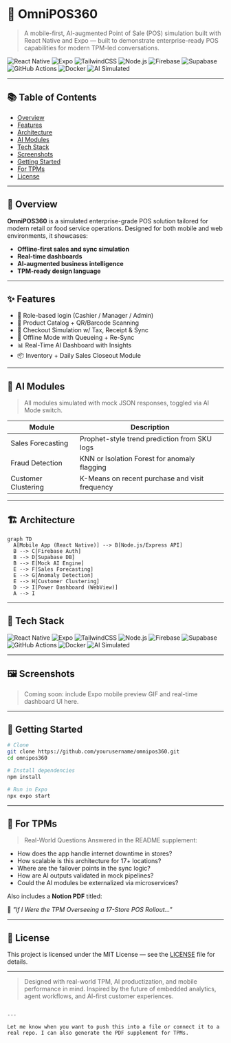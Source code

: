 # 🔄 OmniPOS360

> A mobile-first, AI-augmented Point of Sale (POS) simulation built with React Native and Expo — built to demonstrate enterprise-ready POS capabilities for modern TPM-led conversations.

![React Native](https://img.shields.io/badge/Frontend-React%20Native-61DAFB?style=for-the-badge&logo=react)
![Expo](https://img.shields.io/badge/Mobile-Expo-000020?style=for-the-badge&logo=expo)
![TailwindCSS](https://img.shields.io/badge/Styling-TailwindCSS-06B6D4?style=for-the-badge&logo=tailwindcss)
![Node.js](https://img.shields.io/badge/API-Node.js-339933?style=for-the-badge&logo=nodedotjs)
![Firebase](https://img.shields.io/badge/Backend-Firebase-FFCA28?style=for-the-badge&logo=firebase)
![Supabase](https://img.shields.io/badge/Database-Supabase-3ECF8E?style=for-the-badge&logo=supabase)
![GitHub Actions](https://img.shields.io/badge/CI%2FCD-GitHub%20Actions-2088FF?style=for-the-badge&logo=githubactions)
![Docker](https://img.shields.io/badge/DevOps-Docker-2496ED?style=for-the-badge&logo=docker)
![AI Simulated](https://img.shields.io/badge/AI%20Modules-Simulated-blueviolet?style=for-the-badge&logo=openai)

---

## 📚 Table of Contents

- [Overview](#-overview)
- [Features](#-features)
- [Architecture](#-architecture)
- [AI Modules](#-ai-modules)
- [Tech Stack](#-tech-stack)
- [Screenshots](#-screenshots)
- [Getting Started](#-getting-started)
- [For TPMs](#-for-tpms)
- [License](#-license)

---

## 📖 Overview

**OmniPOS360** is a simulated enterprise-grade POS solution tailored for modern retail or food service operations. Designed for both mobile and web environments, it showcases:

- **Offline-first sales and sync simulation**
- **Real-time dashboards**
- **AI-augmented business intelligence**
- **TPM-ready design language**

---

## ✨ Features

- 🔐 Role-based login (Cashier / Manager / Admin)
- 🛒 Product Catalog + QR/Barcode Scanning
- 🧾 Checkout Simulation w/ Tax, Receipt & Sync
- 🚫 Offline Mode with Queueing + Re-Sync
- 📊 Real-Time AI Dashboard with Insights
- 📦 Inventory + Daily Sales Closeout Module

---

## 🧠 AI Modules

> All modules simulated with mock JSON responses, toggled via AI Mode switch.

| Module              | Description                                      |
|---------------------|--------------------------------------------------|
| Sales Forecasting   | Prophet-style trend prediction from SKU logs     |
| Fraud Detection     | KNN or Isolation Forest for anomaly flagging     |
| Customer Clustering | K-Means on recent purchase and visit frequency   |

---

## 🏗️ Architecture

```mermaid
graph TD
  A[Mobile App (React Native)] --> B[Node.js/Express API]
  B --> C[Firebase Auth]
  B --> D[Supabase DB]
  B --> E[Mock AI Engine]
  E --> F[Sales Forecasting]
  E --> G[Anomaly Detection]
  E --> H[Customer Clustering]
  D --> I[Power Dashboard (WebView)]
  A --> I
````

---

## 🧩 Tech Stack

![React Native](https://img.shields.io/badge/Frontend-React%20Native-61DAFB?style=for-the-badge\&logo=react)
![Expo](https://img.shields.io/badge/Mobile-Expo-000020?style=for-the-badge\&logo=expo)
![TailwindCSS](https://img.shields.io/badge/Styling-TailwindCSS-06B6D4?style=for-the-badge\&logo=tailwindcss)
![Node.js](https://img.shields.io/badge/API-Node.js-339933?style=for-the-badge\&logo=nodedotjs)
![Firebase](https://img.shields.io/badge/Backend-Firebase-FFCA28?style=for-the-badge\&logo=firebase)
![Supabase](https://img.shields.io/badge/Database-Supabase-3ECF8E?style=for-the-badge\&logo=supabase)
![GitHub Actions](https://img.shields.io/badge/CI%2FCD-GitHub%20Actions-2088FF?style=for-the-badge\&logo=githubactions)
![Docker](https://img.shields.io/badge/DevOps-Docker-2496ED?style=for-the-badge\&logo=docker)
![AI Simulated](https://img.shields.io/badge/AI%20Modules-Simulated-blueviolet?style=for-the-badge\&logo=openai)

---

## 🖼️ Screenshots

> Coming soon: include Expo mobile preview GIF and real-time dashboard UI here.

---

## 🚀 Getting Started

```bash
# Clone
git clone https://github.com/yourusername/omnipos360.git
cd omnipos360

# Install dependencies
npm install

# Run in Expo
npx expo start
```

---

## 🧭 For TPMs

> Real-World Questions Answered in the README supplement:

* How does the app handle internet downtime in stores?
* How scalable is this architecture for 17+ locations?
* Where are the failover points in the sync logic?
* How are AI outputs validated in mock pipelines?
* Could the AI modules be externalized via microservices?

Also includes a **Notion PDF** titled:

📌 *"If I Were the TPM Overseeing a 17-Store POS Rollout..."*

---

## 📄 License

This project is licensed under the MIT License — see the [LICENSE](LICENSE) file for details.

---

> Designed with real-world TPM, AI productization, and mobile performance in mind.
> Inspired by the future of embedded analytics, agent workflows, and AI-first customer experiences.

```

---

Let me know when you want to push this into a file or connect it to a real repo. I can also generate the PDF supplement for TPMs.
```
